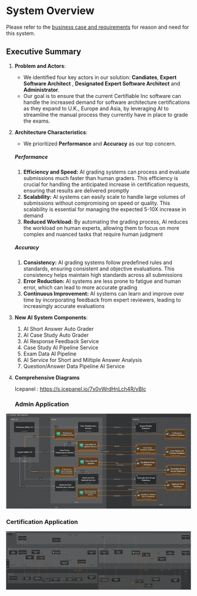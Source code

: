 # System Overview

Please refer to the [business case and requirements](requirements.md) for reason and need for this system.

## Executive Summary

1. **Problem and Actors**:
   - We identified four key actors in our solution: **Candiates**, **Expert Software Architect** , **Designated Expert Software Architect** and **Administrator**.
   - Our goal is to ensure that the current Certifiable Inc software can handle the increased demand for software architecture certifications as they expand to U.K., Europe and Asia, by leveraging AI to streamline the manual process they currently have in place to grade the exams.

2. **Architecture Characteristics**:

   - We prioritized **Performance** and **Accuracy** as our top concern.

    ##### Performance

    1. **Efficiency and Speed:** AI grading systems can process and evaluate submissions much faster than human graders. This efficiency is crucial for handling the anticipated increase in certification requests, ensuring that results are delivered promptly
    2. **Scalability:** AI systems can easily scale to handle large volumes of submissions without compromising on speed or quality. This scalability is essential for managing the expected 5-10X increase in demand
    3. **Reduced Workload:** By automating the grading process, AI reduces the workload on human experts, allowing them to focus on more complex and nuanced tasks that require human judgment

    ##### Accuracy
        
    1. **Consistency:** AI grading systems follow predefined rules and standards, ensuring consistent and objective evaluations. This consistency helps maintain high standards across all submissions
    2. **Error Reduction:** AI systems are less prone to fatigue and human error, which can lead to more accurate grading
    3. **Continuous Improvement:** AI systems can learn and improve over time by incorporating feedback from expert reviewers, leading to increasingly accurate evaluations


3. **New AI System Components**:

     1. AI Short Answer Auto Grader
     2. AI Case Study Auto Grader
     3. AI Response Feedback Service
     4. Case Study AI Pipeline Service
     5. Exam Data AI Pipeline
     6. AI Service for Short and Miltiple Answer Analysis
     7. Question/Answer Data Pipeline AI Service


4. **Comprehensive Diagrams**

    Icepanel : https://s.icepanel.io/7x0vWrdHnLch4R/yBIc

   ### Admin Application

<div align="center" style="text-align: center;">
   <img src="diagrams/architecture-admin-app-comprehensive-diagram.png" alt="Admin Application Comprehensive Diagram"/>
</div>

   ### Certification Application

<div align="center" style="text-align: center;">
   <img src="diagrams/architecture-certification-app-comprehensive-diagram.png" alt="Admin Application Comprehensive Diagram"/>
</div>



